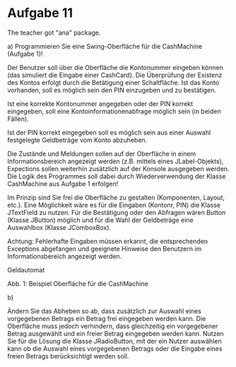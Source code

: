 # Aufgabe 11 #
The teacher got "ana" package.

a) Programmieren Sie eine Swing-Oberfläche für die CashMachine (Aufgabe 1)!

Der Benutzer soll über die Oberfläche die Kontonummer eingeben können (das simuliert die Eingabe einer CashCard). Die Überprüfung der Existenz des Kontos erfolgt durch die Betätigung einer Schaltfläche. Ist das Konto vorhanden, soll es möglich sein den PIN einzugeben und zu bestätigen.

Ist eine korrekte Kontonummer angegeben oder der PIN korrekt eingegeben, soll eine Kontoinformationenabfrage möglich sein (in beiden Fällen).

Ist der PIN korrekt eingegeben soll es möglich sein aus einer Auswahl festgelegte Geldbeträge vom Konto abzuheben.

Die Zustände und Meldungen sollen auf der Oberfläche in einem Informationsbereich angezeigt werden (z.B. mittels eines JLabel-Objekts), Expections sollen weiterhin zusätzlich auf der Konsole ausgegeben werden. Die Logik des Programmes soll dabei durch Wiederverwendung der Klasse CashMachine aus Aufgabe 1 erfolgen!

Im Prinzip sind Sie frei die Oberfläche zu gestalten (Komponenten, Layout, etc.). Eine Möglichkeit wäre es für die Eingaben (Kontonr, PIN) die Klasse JTextField zu nutzen. Für die Bestätigung oder den Abfragen wären Button (Klasse JButton) möglich und für die Wahl der Geldbeträge eine Auswahlbox (Klasse JComboxBox).

Achtung: Fehlerhafte Eingaben müssen erkannt, die entsprechenden Exceptions abgefangen und geeignete Hinweise den Benutzern im Informationsbereich angezeigt werden.

Geldautomat

Abb. 1: Beispiel Oberfläche für die CashMachine

b)

Ändern Sie das Abheben so ab, dass zusätzlich zur Auswahl eines vorgegebenen Betrags ein Betrag frei eingegeben werden kann. Die Oberfläche muss jedoch verhindern, dass gleichzeitig ein vorgegebener Betrag ausgewählt und ein freier Betrag eingegeben werden kann. Nutzen Sie für die Lösung die Klasse JRadioButton, mit der ein Nutzer auswählen kann ob die Auswahl eines vorgegebenen Betrags oder die Eingabe eines freien Betrags berücksichtigt werden soll.